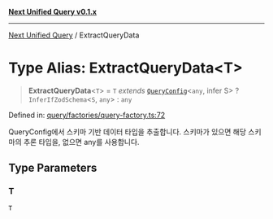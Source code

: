 [**Next Unified Query v0.1.x**](../README.md)

***

[Next Unified Query](../globals.md) / ExtractQueryData

# Type Alias: ExtractQueryData\<T\>

> **ExtractQueryData**\<`T`\> = `T` *extends* [`QueryConfig`](QueryConfig.md)\<`any`, infer S\> ? `InferIfZodSchema`\<`S`, `any`\> : `any`

Defined in: [query/factories/query-factory.ts:72](https://github.com/newExpand/next-unified-query/blob/main/packages/core/src/query/factories/query-factory.ts#L72)

QueryConfig에서 스키마 기반 데이터 타입을 추출합니다.
스키마가 있으면 해당 스키마의 추론 타입을, 없으면 any를 사용합니다.

## Type Parameters

### T

`T`
